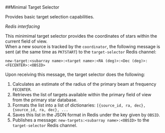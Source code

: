 ##Minimal Target Selector

Provides basic target selection capabilities.
  
*Redis interfacing* 

This minimimal target selector provides the coordinates of stars within the current field of view.  
When a new source is tracked by the `coordinator`, the following message is sent (at the same time 
as `PKTSTART`) to the `target-selector` Redis channel:

`new-target:<subarray name>:<target name>:<RA (deg)>:<Dec (deg)>:<FECENTER>:<OBSID>`

Upon receiving this message, the target selector does the following:  

1. Calculates an estimate of the radius of the primary beam at frequency `FECENTER`.  
2. Retrieves the list of targets available within the primary field of view from the primary star database.  
3. Formats the list into a list of dictionaries: `[{source_id, ra, dec}, {source_id, ra, dec}, ...`
4. Saves this list in the JSON format in Redis under the key given by `OBSID`.
5. Publishes a message: `new-targets:<subarray name>:<OBSID>` to the `target-selector` Redis channel.
